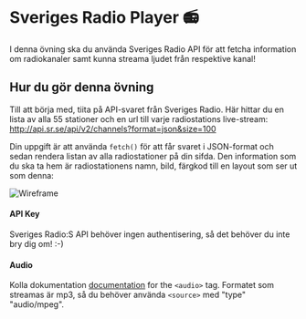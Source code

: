 # Sveriges Radio Player :radio:

I denna övning ska du använda Sveriges Radio API för att fetcha information om radiokanaler samt kunna streama ljudet från respektive kanal!

## Hur du gör denna övning

Till att börja med, tiita på API-svaret från Sveriges Radio. Här hittar du en lista av alla 55 stationer och en url till varje radiostations live-stream: http://api.sr.se/api/v2/channels?format=json&size=100

Din uppgift är att använda `fetch()` för att får svaret i JSON-format och sedan rendera listan av alla radiostationer på din sifda. Den information som du ska ta hem är radiostationens namn, bild, färgkod till en layout som ser ut som denna:

![Wireframe](https://github.com/davidshore/chas_radioplayer/blob/main/wireframe.png?raw=true)

#### API Key

Sveriges Radio:S API behöver ingen authentisering, så det behöver du inte bry dig om! :-)

#### Audio

Kolla dokumentation [documentation](https://www.w3schools.com/tags/tag_audio.asp) for the `<audio>` tag. Formatet som streamas är mp3, så du behöver använda `<source>` med "type" "audio/mpeg".
